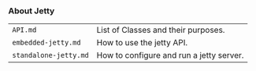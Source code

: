 ### About Jetty
| | | 
---|---
`API.md` | List of Classes and their purposes.
`embedded-jetty.md` | How to use the jetty API.
`standalone-jetty.md` | How to configure and run a jetty server.